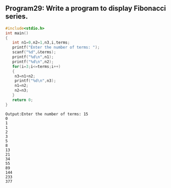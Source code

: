 ## Program29: Write a program to display Fibonacci series.
```C
#include<stdio.h>
int main()
{
   int n1=0,n2=1,n3,i,terms;
   printf("Enter the number of terms: ");
   scanf("%d",&terms);
   printf("%d\n",n1);
   printf("%d\n",n2);
   for(i=3;i<=terms;i++)
   {
   	n3=n1+n2;
   	printf("%d\n",n3);
   	n1=n2;
   	n2=n3;
   }
   return 0;
}
```
```
Output:Enter the number of terms: 15
0
1
1
2
3
5
8
13
21
34
55
89
144
233
377
```

